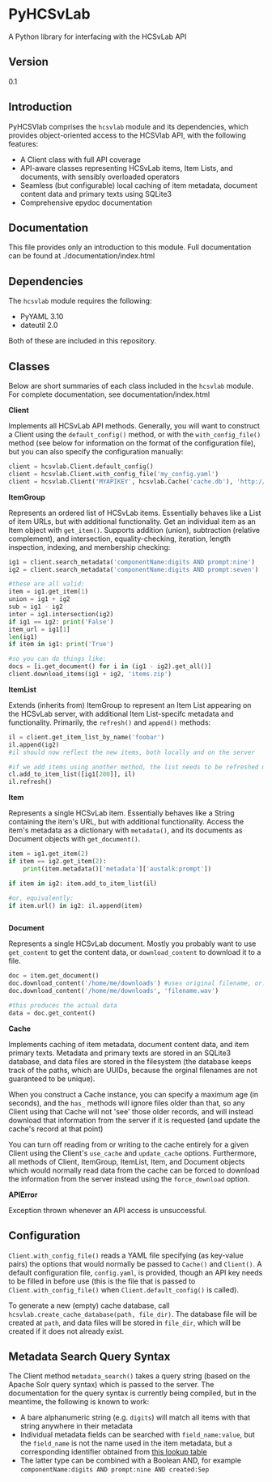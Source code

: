 PyHCSvLab
=========

A Python library for interfacing with the HCSvLab API

Version
----

0.1

Introduction
-----------

PyHCSVlab comprises the ``hcsvlab`` module and its dependencies, which provides object-oriented access to the HCSVlab API, with the following features:

- A Client class with full API coverage
- API-aware classes representing HCSvLab items, Item Lists, and documents, with sensibly overloaded operators
- Seamless (but configurable) local caching of item metadata, document content data and primary texts using SQLite3
- Comprehensive epydoc documentation

Documentation
-------------
This file provides only an introduction to this module. Full documentation can be found at ./documentation/index.html

Dependencies
--------------

The ``hcsvlab`` module requires the following:

- PyYAML 3.10
- dateutil 2.0

Both of these are included in this repository.

Classes
----

Below are short summaries of each class included in the ``hcsvlab`` module. For complete documentation, see documentation/index.html

**Client**

Implements all HCSvLab API methods. Generally, you will want to construct a Client using the ``default_config()`` method, or with the ``with_config_file()`` method (see below for information on the format of the configuration file), but you can also specify the configuration manually:

```py
client = hcsvlab.Client.default_config()
client = hcsvlab.Client.with_config_file('my_config.yaml')
client = hcsvlab.Client('MYAPIKEY', hcsvlab.Cache('cache.db'), 'http://ic2-hcsvlab-staging2-vm.intersect.org.au')
```

**ItemGroup**

Represents an ordered list of HCSvLab items. Essentially behaves like a List of item URLs, but with additional functionality. Get an individual item as an Item object with ``get_item()``. Supports addition (union), subtraction (relative complement), and intersection, equality-checking, iteration, length inspection, indexing, and membership checking:

```py
ig1 = client.search_metadata('componentName:digits AND prompt:nine')
ig2 = client.search_metadata('componentName:digits AND prompt:seven')

#these are all valid:
item = ig1.get_item(1)
union = ig1 + ig2
sub = ig1 - ig2
inter = ig1.intersection(ig2)
if ig1 == ig2: print('False')
item_url = ig1[1]
len(ig1)
if item in ig1: print('True')

#so you can do things like:
docs = [i.get_document() for i in (ig1 - ig2).get_all()]
client.download_items(ig1 + ig2, 'items.zip')
```

**ItemList**

Extends (inherits from) ItemGroup to represent an Item List appearing on the HCSvLab server, with additional Item List-specifc metadata and functionality. Primarily, the ``refresh()`` and ``append()`` methods:

```py
il = client.get_item_list_by_name('foobar')
il.append(ig2)
#il should now reflect the new items, both locally and on the server

#if we add items using another method, the list needs to be refreshed manuallly before it will be updated:
cl.add_to_item_list([ig1[200]], il)
il.refresh() 
```

**Item**

Represents a single HCSvLab item. Essentially behaves like a String containing the item's URL, but with additional functionality. Access the item's metadata as a dictionary with ``metadata()``, and its documents as Document objects with ``get_document()``.

```py
item = ig1.get_item(2)
if item == ig2.get_item(2): 
    print(item.metadata()['metadata']['austalk:prompt'])

if item in ig2: item.add_to_item_list(il)

#or, equivalently:
if item.url() in ig2: il.append(item)



```

**Document**

Represents a single HCSvLab document. Mostly you probably want to use ``get_content`` to get the content data, or ``download_content`` to download it to a file.

```py
doc = item.get_document()
doc.download_content('/home/me/downloads') #uses original filename, or:
doc.download_content('/home/me/downloads', 'filename.wav')

#this produces the actual data
data = doc.get_content()
```

**Cache**

Implements caching of item metadata, document content data, and item primary texts. Metadata and primary texts are stored in an SQLite3 database, and data files are stored in the filesystem (the database keeps track of the paths, which are UUIDs, because the orginal filenames are not guaranteed to be unique). 

When you construct a Cache instance, you can specify a maximum age (in seconds), and the ``has_`` methods will ignore files older than that, so any Client using that Cache will not 'see' those older records, and will instead download that information from the server if it is requested (and update the cache's record at that point)

You can turn off reading from or writing to the cache entirely for a given Client using the Client's ``use_cache`` and ``update_cache`` options. Furthermore, all methods of Client, ItemGroup, ItemList, Item, and Document objects which would normally read data from the cache can be forced to download the information from the server instead using the ``force_download`` option.

**APIError**

Exception thrown whenever an API access is unsuccessful.

Configuration
----
``Client.with_config_file()`` reads a YAML file specifying (as key-value pairs) the options that would normally be passed to ``Cache()`` and ``Client()``. A default configuration file, ``config.yaml``, is provided, though an API key needs to be filled in before use (this is the file that is passed to ``Client.with_config_file()`` when ``Client.default_config()`` is called).

To generate a new (empty) cache database, call ``hcsvlab.create_cache_database(path, file_dir)``. The database file will be created at ``path``, and data files will be stored in ``file_dir``, which will be created if it does not already exist.


Metadata Search Query Syntax
----
The Client method ``metadata_search()`` takes a query string (based on the Apache Solr query syntax) which is passed to the server. The documentation for the query syntax is currently being compiled, but in the meantime, the following is known to work:

- A bare alphanumeric string (e.g. ``digits``) will match all items with that string anywhere in their metadata
- Individual metadata fields can be searched with ``field_name:value``, but the ``field_name`` is not the name used in the item metadata, but a corresponding identifier obtained from [this lookup table](http://ic2-hcsvlab-staging2-vm.intersect.org.au/catalog/searchable_fields)
- The latter type can be combined with a Boolean AND, for example ``componentName:digits AND prompt:nine AND created:Sep``
